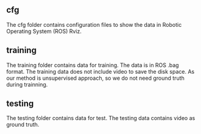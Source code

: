 ## cfg
The cfg folder contains configuration files to show the data in Robotic Operating System (ROS) Rviz.

## training
The training folder contains data for training. The data is in ROS .bag format. The training data does not include video to save the disk space. As our method is unsupervised approach, so we do not need ground truth during trainning.

## testing
The testing folder contains data for test. The testing data contains video as ground truth.
